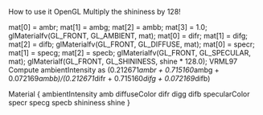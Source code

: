 How to use it OpenGL Multiply the shininess by 128!

mat[0] = ambr; mat[1] = ambg; mat[2] = ambb; mat[3] = 1.0; glMaterialfv(GL_FRONT, GL_AMBIENT, mat); mat[0] = difr;
mat[1] = difg; mat[2] = difb; glMaterialfv(GL_FRONT, GL_DIFFUSE, mat); mat[0] = specr; mat[1] = specg; mat[2] = specb;
glMaterialfv(GL_FRONT, GL_SPECULAR, mat); glMaterialf(GL_FRONT, GL_SHININESS, shine * 128.0); VRML97 Compute
ambientIntensity as (0.212671*ambr + 0.715160*ambg + 0.072169*ambb)/(0.212671*difr + 0.715160*difg + 0.072169*difb)

Material { ambientIntensity amb diffuseColor difr digg difb specularColor specr specg specb shininess shine }